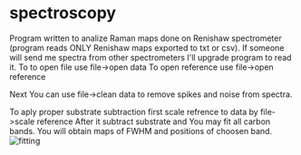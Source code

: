 # spectroscopy
Program written to analize Raman maps done on Renishaw spectrometer (program reads ONLY Renishaw maps exported to txt or csv). If someone will send me spectra from other spectrometers I'll upgrade program to read it.
To to open file use file->open data
To open reference use file->open reference

Next You can use file->clean data to remove spikes and noise from spectra.

To aply proper substrate subtraction first scale refrence to data by file->scale reference
After it subtract substrate and You may fit all carbon bands. You will obtain maps of FWHM and positions of choosen band.
![fitting](https://user-images.githubusercontent.com/10612928/61782377-38f30c00-ae06-11e9-9bd2-ec6eb1caa218.png)

